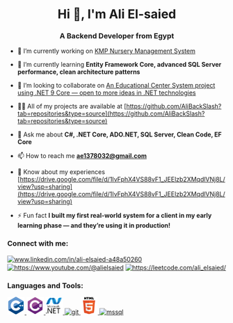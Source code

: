 <h1 align="center">Hi 👋, I'm Ali El-saied</h1>
<h3 align="center">A Backend Developer from Egypt</h3>

- 🔭 I’m currently working on [KMP Nursery Management System](https://github.com/AliBackSlash/KMP-Kindergarten-Management-Program.git)

- 🌱 I’m currently learning **Entity Framework Core, advanced SQL Server performance, clean architecture patterns**

- 👯 I’m looking to collaborate on [An Educational Center System project using .NET 9 Core — open to more ideas in .NET technologies](https://github.com/Joo110/Education_Center_WithEF)

- 👨‍💻 All of my projects are available at [https://github.com/AliBackSlash?tab=repositories&type=source](https://github.com/AliBackSlash?tab=repositories&type=source)

- 💬 Ask me about **C#, .NET Core, ADO.NET, SQL Server, Clean Code, EF Core**

- 📫 How to reach me **ae1378032@gmail.com**

- 📄 Know about my experiences [https://drive.google.com/file/d/1IvFphX4VS88vF1_JEElzb2XMqdlVNj8L/view?usp=sharing](https://drive.google.com/file/d/1IvFphX4VS88vF1_JEElzb2XMqdlVNj8L/view?usp=sharing)

- ⚡ Fun fact **I built my first real-world system for a client in my early learning phase — and they’re using it in production!**

<h3 align="left">Connect with me:</h3>
<p align="left">
<a href="https://linkedin.com/in/www.linkedin.com/in/ali-elsaied-a48a50260" target="blank"><img align="center" src="https://raw.githubusercontent.com/rahuldkjain/github-profile-readme-generator/master/src/images/icons/Social/linked-in-alt.svg" alt="www.linkedin.com/in/ali-elsaied-a48a50260" height="30" width="40" /></a>
<a href="https://www.youtube.com/c/https://www.youtube.com/@alielsaied" target="blank"><img align="center" src="https://raw.githubusercontent.com/rahuldkjain/github-profile-readme-generator/master/src/images/icons/Social/youtube.svg" alt="https://www.youtube.com/@alielsaied" height="30" width="40" /></a>
<a href="https://www.leetcode.com/https://leetcode.com/ali_elsaied/" target="blank"><img align="center" src="https://raw.githubusercontent.com/rahuldkjain/github-profile-readme-generator/master/src/images/icons/Social/leet-code.svg" alt="https://leetcode.com/ali_elsaied/" height="30" width="40" /></a>
</p>

<h3 align="left">Languages and Tools:</h3>
<p align="left"> <a href="https://www.w3schools.com/cpp/" target="_blank" rel="noreferrer"> <img src="https://raw.githubusercontent.com/devicons/devicon/master/icons/cplusplus/cplusplus-original.svg" alt="cplusplus" width="40" height="40"/> </a> <a href="https://www.w3schools.com/cs/" target="_blank" rel="noreferrer"> <img src="https://raw.githubusercontent.com/devicons/devicon/master/icons/csharp/csharp-original.svg" alt="csharp" width="40" height="40"/> </a> <a href="https://dotnet.microsoft.com/" target="_blank" rel="noreferrer"> <img src="https://raw.githubusercontent.com/devicons/devicon/master/icons/dot-net/dot-net-original-wordmark.svg" alt="dotnet" width="40" height="40"/> </a> <a href="https://git-scm.com/" target="_blank" rel="noreferrer"> <img src="https://www.vectorlogo.zone/logos/git-scm/git-scm-icon.svg" alt="git" width="40" height="40"/> </a> <a href="https://www.w3.org/html/" target="_blank" rel="noreferrer"> <img src="https://raw.githubusercontent.com/devicons/devicon/master/icons/html5/html5-original-wordmark.svg" alt="html5" width="40" height="40"/> </a> <a href="https://www.microsoft.com/en-us/sql-server" target="_blank" rel="noreferrer"> <img src="https://www.svgrepo.com/show/303229/microsoft-sql-server-logo.svg" alt="mssql" width="40" height="40"/> </a> </p>
